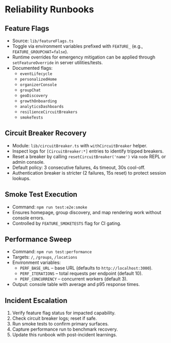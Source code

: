 # Reliability Runbooks

## Feature Flags
- Source: `lib/featureFlags.ts`
- Toggle via environment variables prefixed with `FEATURE_` (e.g., `FEATURE_GROUPCHAT=false`).
- Runtime overrides for emergency mitigation can be applied through `setFeatureOverride` in server utilities/tests.
- Documented flags:
  - `eventLifecycle`
  - `personalizedHome`
  - `organizerConsole`
  - `groupChat`
  - `geoDiscovery`
  - `growthOnboarding`
  - `analyticsDashboards`
  - `resilienceCircuitBreakers`
  - `smokeTests`

## Circuit Breaker Recovery
- Module: `lib/circuitBreaker.ts` with `withCircuitBreaker` helper.
- Inspect logs for `[CircuitBreaker:*]` entries to identify tripped breakers.
- Reset a breaker by calling `resetCircuitBreaker('name')` via `node` REPL or admin console.
- Default policy: 3 consecutive failures, 4s timeout, 30s cool-off.
- Authentication breaker is stricter (2 failures, 15s reset) to protect session lookups.

## Smoke Test Execution
- Command: `npm run test:e2e:smoke`
- Ensures homepage, group discovery, and map rendering work without console errors.
- Controlled by `FEATURE_SMOKETESTS` flag for CI gating.

## Performance Sweep
- Command: `npm run test:performance`
- Targets: `/`, `/groups`, `/locations`
- Environment variables:
  - `PERF_BASE_URL` – base URL (defaults to `http://localhost:3000`).
  - `PERF_ITERATIONS` – total requests per endpoint (default 10).
  - `PERF_CONCURRENCY` – concurrent workers (default 3).
- Output: console table with average and p95 response times.

## Incident Escalation
1. Verify feature flag status for impacted capability.
2. Check circuit breaker logs; reset if safe.
3. Run smoke tests to confirm primary surfaces.
4. Capture performance run to benchmark recovery.
5. Update this runbook with post-incident learnings.
